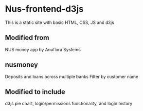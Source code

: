 # Nus-frontend-d3js

This is a static site with basic HTML, CSS, JS and d3js

## Modified from
NUS money app by Anuflora Systems

## nusmoney
Deposits and loans across multiple banks 
Filter by customer name

## Modified to include 
d3js pie chart, login/permissions functionality, and login history
